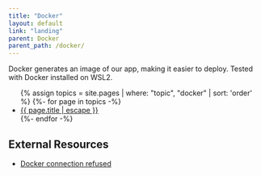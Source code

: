 ```yaml
---
title: "Docker"
layout: default
link: "landing"
parent: Docker
parent_path: /docker/
---
```

Docker generates an image of our app, making it easier to deploy. Tested with Docker installed on WSL2.

<ul>
{% assign topics = site.pages | where: "topic", "docker" | sort: 'order' %}
{%- for page in topics -%}
  <li>
    <a href="{{ page.url | relative_url }}">
      {{ page.title | escape }}
    </a>
  </li>
{%- endfor -%}
</ul>


## External Resources
* [Docker connection refused](https://pythonspeed.com/articles/docker-connection-refused/)